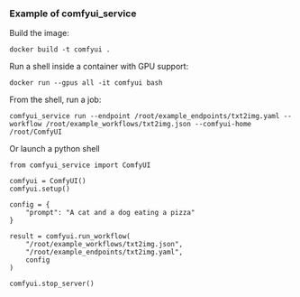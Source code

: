 ### Example of comfyui_service

Build the image:

    docker build -t comfyui .

Run a shell inside a container with GPU support:

    docker run --gpus all -it comfyui bash

From the shell, run a job:

    comfyui_service run --endpoint /root/example_endpoints/txt2img.yaml --workflow /root/example_workflows/txt2img.json --comfyui-home /root/ComfyUI

Or launch a python shell

```
from comfyui_service import ComfyUI

comfyui = ComfyUI()
comfyui.setup()

config = {
    "prompt": "A cat and a dog eating a pizza"
}

result = comfyui.run_workflow(
    "/root/example_workflows/txt2img.json", 
    "/root/example_endpoints/txt2img.yaml", 
    config
) 

comfyui.stop_server()
```